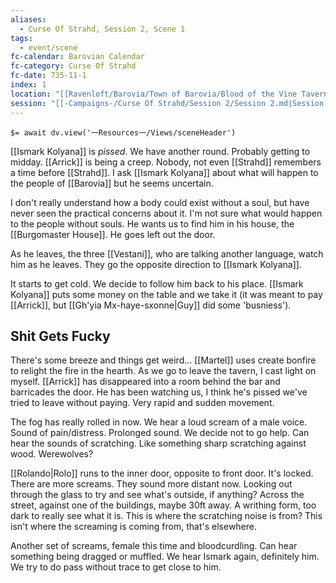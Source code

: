 ```yaml
---
aliases:
  - Curse Of Strahd, Session 2, Scene 1
tags:
  - event/scene
fc-calendar: Barovian Calendar
fc-category: Curse Of Strahd
fc-date: 735-11-1
index: 1
location: "[[Ravenloft/Barovia/Town of Barovia/Blood of the Vine Tavern/Blood of the Vine Tavern.md|Blood of the Vine Tavern]]"
session: "[[-Campaigns-/Curse Of Strahd/Session 2/Session 2.md|Session 2]]"
---
```


`$= await dv.view('一Resources一/Views/sceneHeader')`

[[Ismark Kolyana]] is *pissed*. We have another round. Probably getting to midday. [[Arrick]] is being a creep. Nobody, not even [[Strahd]] remembers a time before [[Strahd]]. I ask [[Ismark Kolyana]] about what will happen to the people of [[Barovia]] but he seems uncertain.

I don't really understand how a body could exist without a soul, but have never seen the practical concerns about it. I'm not sure what would happen to the people without souls. He wants us to find him in his house, the [[Burgomaster House]]. He goes left out the door.

As he leaves, the three [[Vestani]], who are talking another language, watch him as he leaves. They go the opposite direction to [[Ismark Kolyana]].

It starts to get cold. We decide to follow him back to his place. [[Ismark Kolyana]] puts some money on the table and we take it (it was meant to pay [[Arrick]], but [[Gh'yia Mx-haye-sxonne|Guy]] did some 'busniess').

## Shit Gets Fucky

There's some breeze and things get weird… [[Martel]] uses create bonfire to relight the fire in the hearth. As we go to leave the tavern, I cast light on myself. [[Arrick]] has disappeared into a room behind the bar and barricades the door. He has been watching us, I think he's pissed we've tried to leave without paying. Very rapid and sudden movement.

The fog has really rolled in now. We hear a loud scream of a male voice. Sound of pain/distress. Prolonged sound. We decide not to go help. Can hear the sounds of scratching. Like something sharp scratching against wood. Werewolves?

[[Rolando|Rolo]] runs to the inner door, opposite to front door. It's locked. There are more screams. They sound more distant now. Looking out through the glass to try and see what's outside, if anything? Across the street, against one of the buildings, maybe 30ft away. A writhing form, too dark to really see what it is. This is where the scratching noise is from? This isn't where the screaming is coming from, that's elsewhere.

Another set of screams, female this time and bloodcurdling. Can hear something being dragged or muffled. We hear Ismark again, definitely him. We try to do pass without trace to get close to him.
